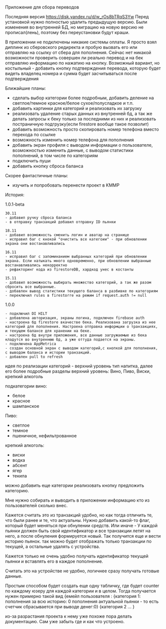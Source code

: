 

Приложение для сбора переводов

Последняя версия https://disk.yandex.ru/d/w_rOs8bTRqS3Yw
Перед установкой нужно полностью удалить предыдущую версию. Были изменения во внутренней БД, но миграцию на новую версию не прописал(лень), поэтому без переустановки будут краши.

В приложении не подключены никакие системы оплаты. Я просто взял диплинк из сберовского редиректа и пробую вызвать его или отправляю на ссылку от сбера для пополнения. Сейчас нет никакой возможности проверить совершен ли реально перевод и на бек отправляю информацию по нажатию на кнопку. Возможный вариант, но костыльный - добавить кнопку подтверждения перевода, которую будет видеть владелец номера и сумма будет засчитываться после подтверждения

Ближайшие планы:

- сделать выбор категории более подробным, добавить деление на светлое/темное красное/белое сухое/полусладкое и т.п.
- добавить картинки для категорий и реализовать их загрузку
- реализовать удаление старых данных из внутренней бд, а так же делать запросы к беку только за последними из них и реализовать постраничную подгрузку(если firestore вообще такое позволит)
- добавить возможность просто скопировать номер телефона вместо перехода по ссылке
- возможность изменить номер телефона для пополнения
- добавить экран профиля с выводом информации о пользователе, возможностью изменить данные, с выводом статистики пополнений, в том числе по категориям
- подключить пуши
- добавить кнопку сброса баланса

Скорее фантастичные планы:
- изучить и попробовать перенести проект в KMMP

История:

1.0.1-beta

    30.11 
    - добавил ручку сброса баланса
    - в отправку транзакций добавил отправку ID пьянки

    18.11
    - добавил возможность сменить логин и аватар на странице 
    - исправил баг с кнокой "очистить все категоии" - при обновлении экрана они востанавливались

    16.11
    - исправил баг с запоминанием выбранных категорий при обновлении экрана. Если натыкать много одновременно, при обновлении выбранные востанавливались некорректно
    - рефакторинг кода из firestoreDB, хардкод унес в костанты

    15.11
    - добавил возможность выбирать множество категорий, а так же разом сбросить все выбранные. 
    - добавлен вывод статистики текущего баланса в разбивке по категориям
    - переключил rules в firestorre на режим if request.auth != null


1.0.0

    - подключил DI HILT
    - добавлена авторизация, экраны логина, подключен firebase auth
    - настроена бд firestore вкачестве бека. Реализована загрузка из нее категорий для пополнения. Настроена отправка информции о транзакциях, и текущем балансе для хранении на беке. 
    - настроена бд внутри приложения, все данные загружаемые из бека кладутся во внутреннюю бд, а уже оттуда подается на экраны.
    - подключена AppMetrica
    - создан основной экран с выводом категорий,с кнопкой для пополнения, с выводом баланса и истории транзакций.
    - добавлен pull to refresh


идея по реализации категорий - верхний уровень тип напитка, далее его более подробные разделы
верхний уровень: Вино, Пиво, Виски, крепкий алкоголь

подкатегории 
вино:
- белое
- красное
- шампанское

Пиво:
- светлое
- темное
- пшеничное, нефильтрованное

крепкий алкоголь:
- виски
- водка
- абсент
- ягер
- текила

можно добавить еще категории реализовать кнопку предложить категорию.

Мне нужно собирать и выводить в приложении информацию кто из пользователей сколько внес.

Кажется считать это из транзакций удобно, но как тогда отличить те, что были ранее и те, что актуальны. Нужно добавить какой-то флаг, который будет меняться при обнулении средств. Или иначе - У каждой пьянки должен быть свой идентификатор и все транзакции летят на него, а после обнуления формируется новый. Так получится еще и вести историю пьянок.
так можно будет отображать только транзакции по текущей, а остальные удалять с устройства.

Кажется только не очень удобно получать идентификатор текущей пьянки и вставлять его в каждое пополнение.

Cчитать это на устройстве не удобно, логичнее сразу получать готовые данные. 

Простым способом будет создать еще одну табличку, где будет counter по каждому юзеру для каждой категории и в целом. Тогда получается нужен примерно такой вид
{емейл пользователя :
                    {категория 1:
                                    пополнения за всю историю: 0
                                    пополнения актуальной пьянки - то есть счетчик сбрасывается при выводе денег:0}
                    {категория 2
                                    ...
}

                                    


из-за разрастания проекта к нему уже похоже пора делать документацию. Сам уже забыть где и как что устроено.